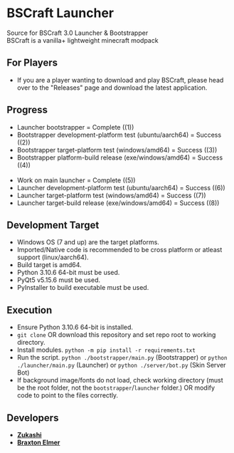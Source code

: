 # BSCraft Launcher

Source for BSCraft 3.0 Launcher & Bootstrapper <br>
BSCraft is a vanilla+ lightweight minecraft modpack 

## For Players
- If you are a player wanting to download and play BSCraft, please head over to the "Releases" page and download the latest application.

## Progress

- Launcher bootstrapper = Complete ((1))
- Bootstrapper development-platform test (ubuntu/aarch64) = Success ((2))
- Bootstrapper target-platform test (windows/amd64) = Success ((3))
- Bootstrapper platform-build release (exe/windows/amd64) = Success ((4))
<br><br>
- Work on main launcher = Complete ((5))
- Launcher development-platform test (ubuntu/aarch64) = Success ((6))
- Launcher target-platform test (windows/amd64) = Success ((7))
- Launcher target-build release (exe/windows/amd64) = Success ((8))

## Development Target

- Windows OS (7 and up) are the target platforms.
- Imported/Native code is recommended to be cross platform or atleast support (linux/aarch64).
- Build target is amd64.
- Python 3.10.6 64-bit must be used.
- PyQt5 v5.15.6 must be used.
- PyInstaller to build executable must be used.

## Execution

- Ensure Python 3.10.6 64-bit is installed.
- `git clone` OR download this repository and set repo root to working directory.
- Install modules. `python -m pip install -r requirements.txt`
- Run the script. `python ./bootstrapper/main.py` (Bootstrapper) or `python ./launcher/main.py` (Launcher) or `python ./server/bot.py` (Skin Server Bot)
- If background image/fonts do not load, check working directory (must be the root folder, not the `bootstrapper`/`launcher` folder.) OR modify code to point to the files correctly.

## Developers
- [**Zukashi**](https://github.com/zukashix)
- [**Braxton Elmer**](https://github.com/BraxtonElmer)
